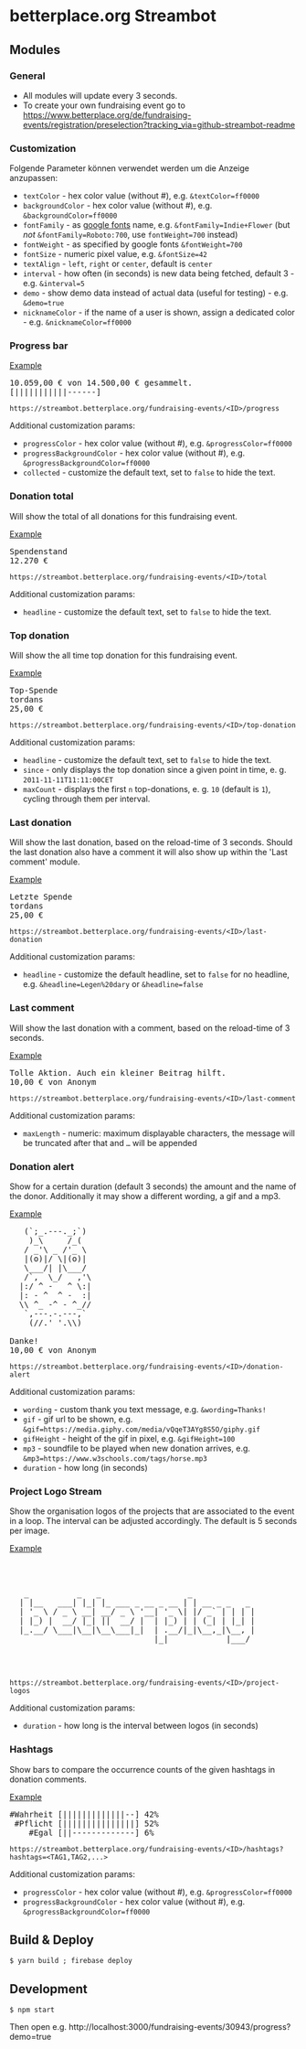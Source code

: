 # betterplace.org Streambot

## Modules

### General

- All modules will update every 3 seconds.
- To create your own fundraising event go to https://www.betterplace.org/de/fundraising-events/registration/preselection?tracking_via=github-streambot-readme

### Customization

Folgende Parameter können verwendet werden um die Anzeige anzupassen:

- `textColor` - hex color value (without #), e.g. `&textColor=ff0000`
- `backgroundColor` - hex color value (without #), e.g. `&backgroundColor=ff0000`
- `fontFamily` - as [google fonts](https://fonts.google.com/) name, e.g. `&fontFamily=Indie+Flower` (but _not_ `&fontFamily=Roboto:700`, use `fontWeight=700` instead)
- `fontWeight` - as specified by google fonts `&fontWeight=700`
- `fontSize` - numeric pixel value, e.g. `&fontSize=42`
- `textAlign` - `left`, `right` or `center`, default is `center`
- `interval` - how often (in seconds) is new data being fetched, default 3 - e.g. `&interval=5`
- `demo` - show demo data instead of actual data (useful for testing) - e.g. `&demo=true`
- `nicknameColor` - if the name of a user is shown, assign a dedicated color - e.g. `&nicknameColor=ff0000`

### Progress bar

[Example](https://streambot.betterplace.org/fundraising-events/30943/progress?textColor=fff&backgroundColor=3F3F3F&progressColor=4597A2&progressBackgroundColor=AECFD1&fontFamily=Seaweed+Script&fontSize=30)

<pre>
10.059,00 € von 14.500,00 € gesammelt.
[|||||||||||------]
</pre>

```
https://streambot.betterplace.org/fundraising-events/<ID>/progress
```

Additional customization params:

- `progressColor` - hex color value (without #), e.g. `&progressColor=ff0000`
- `progressBackgroundColor` - hex color value (without #), e.g. `&progressBackgroundColor=ff0000`
- `collected` - customize the default text, set to `false` to hide the text.


### Donation total

Will show the total of all donations for this fundraising event.

[Example](https://streambot.betterplace.org/fundraising-events/30943/total)

<pre>
Spendenstand
12.270 €
</pre>

```
https://streambot.betterplace.org/fundraising-events/<ID>/total
```

Additional customization params:

- `headline` - customize the default text, set to `false` to hide the text.


### Top donation

Will show the all time top donation for this fundraising event.

[Example](https://streambot.betterplace.org/fundraising-events/30943/top-donation?textColor=fff&backgroundColor=3F3F3F&progressColor=4597A2&progressBackgroundColor=AECFD1&fontFamily=Seaweed+Script&fontSize=30)

<pre>
Top-Spende
tordans
25,00 €
</pre>

```
https://streambot.betterplace.org/fundraising-events/<ID>/top-donation
```

Additional customization params:

- `headline` - customize the default text, set to `false` to hide the text.
- `since` - only displays the top donation since a given point in time, e. g. `2011-11-11T11:11:00CET`
- `maxCount` - displays the first `n` top-donations, e. g. `10` (default is `1`), cycling through them per interval.

### Last donation

Will show the last donation, based on the reload-time of 3 seconds. Should the last donation also have a comment it will also show up within the 'Last comment' module.

[Example](https://streambot.betterplace.org/fundraising-events/30943/last-donation?textColor=fff&backgroundColor=3F3F3F&progressColor=4597A2&progressBackgroundColor=AECFD1&fontFamily=Seaweed+Script&fontSize=30)

<pre>
Letzte Spende
tordans
25,00 €
</pre>

```
https://streambot.betterplace.org/fundraising-events/<ID>/last-donation
```

Additional customization params:

- `headline` - customize the default headline, set to `false` for no headline, e.g. `&headline=Legen%20dary` or `&headline=false`

### Last comment

Will show the last donation with a comment, based on the reload-time of 3 seconds.

[Example](https://streambot.betterplace.org/fundraising-events/30943/last-comment?textColor=fff&backgroundColor=3F3F3F&progressColor=4597A2&progressBackgroundColor=AECFD1&fontFamily=Seaweed+Script&fontSize=30)

<pre>
Tolle Aktion. Auch ein kleiner Beitrag hilft.
10,00 € von Anonym
</pre>

```
https://streambot.betterplace.org/fundraising-events/<ID>/last-comment
```

Additional customization params:

- `maxLength` - numeric: maximum displayable characters, the message will be truncated after that and `…` will be appended


### Donation alert

Show for a certain duration (default 3 seconds) the amount and the name of the donor. Additionally it may show a different wording, a gif and a mp3.

[Example](https://streambot.betterplace.org/fundraising-events/30934/donation-alert?gif=https://media.giphy.com/media/vQqeT3AYg8S5O/giphy.gif&gifHeight=120&wording=Danke!&demo=true&duration=2.3&mp3=https://www.w3schools.com/tags/horse.mp3)

<pre>
   (`;_.---._;`)
    )_\     /_(
   / _'\ _ /'_ \
   |(o)|/ \|(o)|
   \___/| |\___/
   /`,  \_/   ,'\
  |:/ ^ -   ^ \:|
  |: - ^  ^ -  :|
  \\ ^_ -^ - ^_//
   `,---.-.---,`
    (//.' '.\\)

Danke!
10,00 € von Anonym
</pre>

```
https://streambot.betterplace.org/fundraising-events/<ID>/donation-alert
```

Additional customization params:

- `wording` - custom thank you text message, e.g. `&wording=Thanks!`
- `gif` - gif url to be shown, e.g. `&gif=https://media.giphy.com/media/vQqeT3AYg8S5O/giphy.gif`
- `gifHeight` - height of the gif in pixel, e.g. `&gifHeight=100`
- `mp3` - soundfile to be played when new donation arrives, e.g. `&mp3=https://www.w3schools.com/tags/horse.mp3`
- `duration` - how long (in seconds)


### Project Logo Stream

Show the organisation logos of the projects that are associated to the event in a loop. The interval can be adjusted accordingly. The default is 5 seconds per image.

[Example](https://streambot.betterplace.org/fundraising-events/30233/project-logos)

<pre>



   _          _   _                  _
  | |__   ___| |_| |_ ___ _ __ _ __ | | __ _ _   _
  | '_ \ / _ \ __| __/ _ \ '__| '_ \| |/ _` | | | |
  | |_) |  __/ |_| ||  __/ |  | |_) | | (_| | |_| |
  |_.__/ \___|\__|\__\___|_|  | .__/|_|\__,_|\__, |
                              |_|            |___/



</pre>

```
https://streambot.betterplace.org/fundraising-events/<ID>/project-logos
```

Additional customization params:

- `duration` - how long is the interval between logos (in seconds)


### Hashtags

Show bars to compare the occurrence counts of the given hashtags in donation comments.

[Example](https://streambot.betterplace.org/fundraising-events/30943/hashtags?hashtags=Wahrheit,Pflicht,Egal&demo=1&textColor=fff&backgroundColor=3F3F3F&progressColor=4597A2&progressBackgroundColor=AECFD1&fontFamily=Seaweed+Script&fontSize=20)

<pre>
#Wahrheit [|||||||||||||--] 42%
 #Pflicht [|||||||||||||||] 52%
    #Egal [||-------------] 6%
</pre>

```
https://streambot.betterplace.org/fundraising-events/<ID>/hashtags?hashtags=<TAG1,TAG2,...>
```

Additional customization params:

- `progressColor` - hex color value (without #), e.g. `&progressColor=ff0000`
- `progressBackgroundColor` - hex color value (without #), e.g. `&progressBackgroundColor=ff0000`


## Build & Deploy

```
$ yarn build ; firebase deploy
```

## Development

```
$ npm start
```

Then open e.g. http://localhost:3000/fundraising-events/30943/progress?demo=true

